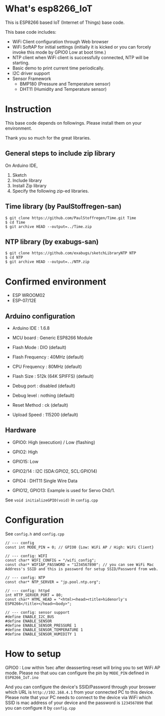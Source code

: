 # What's esp8266_IoT

This is ESP8266 based IoT (Internet of Things) base code.

This base code includes:
 - WiFi Client configuration through Web browser
 - WiFi SoftAP for initial settings (initially it is kicked or you can forcely invoke this mode by GPIO0 Low at boot time.)
 - NTP client when WiFi client is successfully connected, NTP will be starting.
 - Basic demo to print current time periodically.
 - I2C driver support 
 - Sensor Framework
   - BMP180 (Pressure and Temperature sensor)
   - DHT11 (Humidity and Temperature sensor)

# Instruction

This base code depends on followings. Please install them on your environment.

Thank you so much for the great libraries.

## General steps to include zip library

On Arduino IDE,

1. Sketch
2. Include library
3. Install Zip library
4. Specify the following zip-ed libraries.

## Time library (by PaulStoffregen-san)

```
$ git clone https://github.com/PaulStoffregen/Time.git Time
$ cd Time
$ git archive HEAD --output=../Time.zip
```

## NTP library (by exabugs-san)

```
$ git clone https://github.com/exabugs/sketchLibraryNTP NTP
$ cd NTP
$ git archive HEAD --output=../NTP.zip
```

# Confirmed environment

* ESP WROOM02
* ESP-07/12E

## Arduino configuration

* Arduino IDE : 1.6.8

* MCU board : Generic ESP8266 Module
* Flash Mode : DIO (default)
* Flash Frequency : 40MHz (default)
* CPU Frequency : 80MHz (default)
* Flash Size : 512k (64K SPIFFS) (default)
* Debug port : disabled (default)
* Debug level : nothing (default)
* Reset Method : ck (default)
* Upload Speed : 115200 (default)

## Hardware

* GPIO0: High (execution) / Low (flashing)
* GPIO2: High
* GPIO15: Low

* GPIO2/14 : I2C (SDA:GPIO2, SCL:GPIO14)
* GPIO4 : DHT11 Single Wire Data

* GPIO12, GPIO13: Example is used for Servo Ch0/1.

See ```void initializeGPIO(void)``` in ```config.cpp```


# Configuration

See ```config.h``` and ```config.cpp```

```
// --- config
const int MODE_PIN = 0; // GPIO0 {Low: WiFi AP / High: WiFi Client}

// --- config: WIFI
const char* WIFI_CONFIG = "/wifi_config";
const char* WIFIAP_PASSWORD = "1234567890"; // you can see WiFi Mac Address's SSID and this is password for setup SSID/Password from web.

// --- config: NTP
const char* NTP_SERVER = "jp.pool.ntp.org";

// --- config: httpd
int HTTP_SERVER_PORT = 80;
const char* HTML_HEAD = "<html><head><title>hidenorly's ESP8266</title></head><body>";

// --- config: sensor support
#define ENABLE_I2C_BUS
#define ENABLE_SENSOR
#define ENABLE_SENSOR_PRESSURE 1
#define ENABLE_SENSOR_TEMPERATURE 1
#define ENABLE_SENSOR_HUMIDITY 1
```

# How to setup

GPIO0 : Low within 1sec after deasserting reset will bring you to set WiFi AP mode.
Please no that uou can configure the pin by ```MODE_PIN``` defined in ```ESP8266_IoT.ino```

And you can configure the device's SSID/Password through your broswer which URL is ```http://192.168.4.1``` from your connected PC to this device. Please note that your PC needs to connect to the device via WiFi which SSID is mac address of your device and the password is ```1234567890``` that you can configure it by ```config.cpp```

